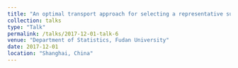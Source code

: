 ```yaml
---
title: "An optimal transport approach for selecting a representative subsample"
collection: talks
type: "Talk"
permalink: /talks/2017-12-01-talk-6
venue: "Department of Statistics, Fudan University"
date: 2017-12-01
location: "Shanghai, China"
---
```



